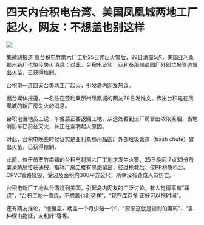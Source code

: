 # 四天内台积电台湾、美国凤凰城两地工厂起火，网友：不想盖也别这样

![](https://inews.gtimg.com/newsapp_bt/0/15786689125/1000)

集微网报道
继台积电竹南六厂工地25日传出火警后，29日清晨5点，美国亚利桑那州新厂也惊传失火消息；对此，台积电证实，亚利桑那州晶圆厂外部垃圾管道冒出火苗，已获得控制。

台积电一连四天台美两工厂起火，引发岛内网友热议。

据台媒体报道，一名住在亚利桑那州凤凰城的网友29日发推文，传出台积电在凤凰城的新厂房失火的消息。

台积电当地员工说，午餐后正要返回工地，从远处看到该厂房冒出浓浓黑烟，当地消防车已前往灭火，并正在查明起火原因。

对此，台积电晚些时候证实是亚利桑那州晶圆厂外部垃圾管道（trash chute）冒出火苗，已获得控制。

此前，位于苗栗竹南镇的台积电封测六厂工地才发生火警，25日晚间
7点33分苗栗消防局接获通报，指称厂房二楼有黑烟窜出，经过抢救后，仅PP材质机台、CPVC管路烧毁，受波及面积约300平方公尺，所幸没有造成人员伤亡。

台积电新厂工地从台湾烧到美国，引起岛内网友的广泛讨论，有人觉得事有“蹊跷”，“台积工地一直烧，不想盖也别这样”、“现在库存多 正好可以拖时间”。

还有网友推论，“慢慢盖，晚盖一个月少赔一个”、“原来这就是谈判的筹码”、“各种理由拖延，大利好”等等。

